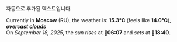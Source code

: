 
자동으로 추가된 텍스트입니다.

<!--START_SECTION:weather:moscow-->
Currently in **Moscow** (RU), the weather is: **15.3°C** (feels like **14.0°C**), ***overcast clouds***<br/>
On *September 18, 2025*, the *sun rises* at 🌅**06:07** and *sets* at 🌇**18:40**.
<!--END_SECTION:weather-->
